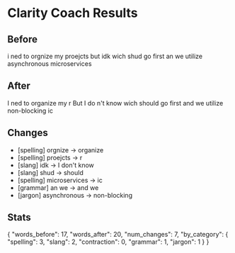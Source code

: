 # Clarity Coach Results

## Before
i ned to orgnize my proejcts but idk wich shud go first an we utilize asynchronous microservices

## After
I ned to organize my r But I do n't know wich should go first and we utilize non-blocking ic

## Changes
- [spelling] orgnize → organize
- [spelling] proejcts → r
- [slang] idk → I don't know
- [slang] shud → should
- [spelling] microservices → ic
- [grammar] an we → and we
- [jargon] asynchronous → non-blocking

## Stats
{
  "words_before": 17,
  "words_after": 20,
  "num_changes": 7,
  "by_category": {
    "spelling": 3,
    "slang": 2,
    "contraction": 0,
    "grammar": 1,
    "jargon": 1
  }
}